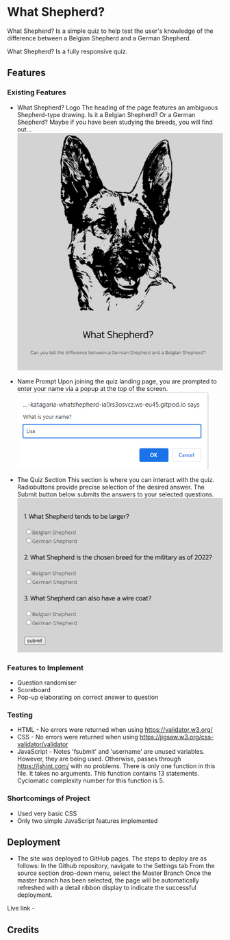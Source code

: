# What Shepherd?
What Shepherd? Is a simple quiz to help test the user's knowledge of the difference between a Belgian Shepherd and a German Shepherd.

What Shepherd? Is a fully responsive quiz.

## Features
### Existing Features
- What Shepherd? Logo 
The heading of the page features an ambiguous Shepherd-type drawing. Is it a Belgian Shepherd? Or a German Shepherd? Maybe if you have been studying the breeds, you will find out...
![dog-head](/assets/images/dog-logo.png)

- Name Prompt
Upon joining the quiz landing page, you are prompted to enter your name via a popup at the top of the screen.
![prompt](/assets/images/prompt.png)

- The Quiz Section
This section is where you can interact with the quiz. Radiobuttons provide precise selection of the desired answer.
The Submit button below submits the answers to your selected questions.
![quiz-section](/assets/images/quiz-area.png)

### Features to Implement
- Question randomiser
- Scoreboard
- Pop-up elaborating on correct answer to question

### Testing

- HTML - No errors were returned when using https://validator.w3.org/ 
- CSS - No errors were returned when using https://jigsaw.w3.org/css-validator/validator
- JavaScript - Notes 'fsubmit' and 'username' are unused variables. However, they are being used. Otherwise, passes through https://jshint.com/ with no problems.
There is only one function in this file.
It takes no arguments.
This function contains 13 statements.
Cyclomatic complexity number for this function is 5.

### Shortcomings of Project
- Used very basic CSS
- Only two simple JavaScript features implemented

## Deployment
- The site was deployed to GitHub pages. The steps to deploy are as follows:
In the Github repository, navigate to the Settings tab
From the source section drop-down menu, select the Master Branch
Once the master branch has been selected, the page will be automatically refreshed with a detail ribbon display to indicate the successful deployment.

Live link - 

## Credits

